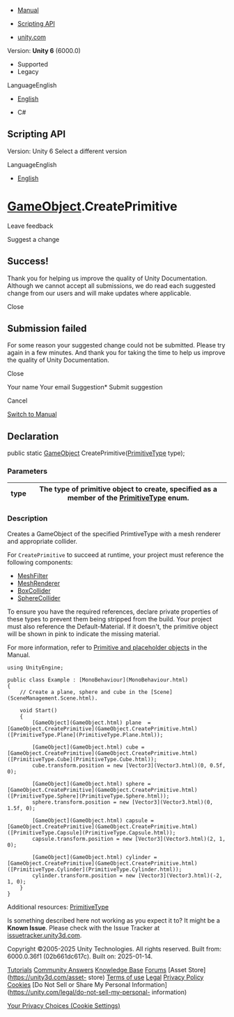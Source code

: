 [ ]()

  * [Manual](../Manual/index.html)
  * [Scripting API](../ScriptReference/index.html)

  * [unity.com](https://unity.com/)

Version: **Unity 6** (6000.0)

  * Supported
  * Legacy

LanguageEnglish

  * [English]()

  * C#

[ ](https://docs.unity3d.com)

## Scripting API

Version: Unity 6 Select a different version

LanguageEnglish

  * [English]()

#  [GameObject](GameObject.html).CreatePrimitive

Leave feedback

Suggest a change

## Success!

Thank you for helping us improve the quality of Unity Documentation. Although
we cannot accept all submissions, we do read each suggested change from our
users and will make updates where applicable.

Close

## Submission failed

For some reason your suggested change could not be submitted. Please <a>try
again</a> in a few minutes. And thank you for taking the time to help us
improve the quality of Unity Documentation.

Close

Your name Your email Suggestion* Submit suggestion

Cancel

[Switch to Manual](../Manual/class-GameObject.html "Go to GameObject Component
in the Manual")

## Declaration

public static [GameObject](GameObject.html)
CreatePrimitive([PrimitiveType](PrimitiveType.html) type);

### Parameters

type | The type of primitive object to create, specified as a member of the [PrimitiveType](PrimitiveType.html) enum.  
---|---  
  
### Description

Creates a GameObject of the specified PrimtiveType with a mesh renderer and
appropriate collider.

For `CreatePrimitive` to succeed at runtime, your project must reference the
following components:

  * [MeshFilter](MeshFilter.html)
  * [MeshRenderer](MeshRenderer.html)
  * [BoxCollider](BoxCollider.html)
  * [SphereCollider](SphereCollider.html)

To ensure you have the required references, declare private properties of
these types to prevent them being stripped from the build. Your project must
also reference the Default-Material. If it doesn't, the primitive object will
be shown in pink to indicate the missing material.  
  
For more information, refer to [Primitive and placeholder
objects](../Manual/PrimitiveObjects.html) in the Manual.

    
    
    using UnityEngine;  
      
    public class Example : [MonoBehaviour](MonoBehaviour.html)
    {
        // Create a plane, sphere and cube in the [Scene](SceneManagement.Scene.html).  
      
        void Start()
        {
            [GameObject](GameObject.html) plane  = [GameObject.CreatePrimitive](GameObject.CreatePrimitive.html)([PrimitiveType.Plane](PrimitiveType.Plane.html));  
      
            [GameObject](GameObject.html) cube = [GameObject.CreatePrimitive](GameObject.CreatePrimitive.html)([PrimitiveType.Cube](PrimitiveType.Cube.html));
            cube.transform.position = new [Vector3](Vector3.html)(0, 0.5f, 0);  
      
            [GameObject](GameObject.html) sphere = [GameObject.CreatePrimitive](GameObject.CreatePrimitive.html)([PrimitiveType.Sphere](PrimitiveType.Sphere.html));
            sphere.transform.position = new [Vector3](Vector3.html)(0, 1.5f, 0);  
      
            [GameObject](GameObject.html) capsule = [GameObject.CreatePrimitive](GameObject.CreatePrimitive.html)([PrimitiveType.Capsule](PrimitiveType.Capsule.html));
            capsule.transform.position = new [Vector3](Vector3.html)(2, 1, 0);  
      
            [GameObject](GameObject.html) cylinder = [GameObject.CreatePrimitive](GameObject.CreatePrimitive.html)([PrimitiveType.Cylinder](PrimitiveType.Cylinder.html));
            cylinder.transform.position = new [Vector3](Vector3.html)(-2, 1, 0);
        }
    }
    

Additional resources: [PrimitiveType](PrimitiveType.html)

Is something described here not working as you expect it to? It might be a
**Known Issue**. Please check with the Issue Tracker at
[issuetracker.unity3d.com](https://issuetracker.unity3d.com).

Copyright ©2005-2025 Unity Technologies. All rights reserved. Built from:
6000.0.36f1 (02b661dc617c). Built on: 2025-01-14.

[Tutorials](https://unity3d.com/learn) [Community
Answers](https://answers.unity3d.com) [Knowledge
Base](https://support.unity3d.com/hc/en-us)
[Forums](https://forum.unity3d.com) [Asset Store](https://unity3d.com/asset-
store) [Terms of use](https://docs.unity3d.com/Manual/TermsOfUse.html)
[Legal](https://unity.com/legal) [Privacy
Policy](https://unity.com/legal/privacy-policy)
[Cookies](https://unity.com/legal/cookie-policy) [Do Not Sell or Share My
Personal Information](https://unity.com/legal/do-not-sell-my-personal-
information)

[Your Privacy Choices (Cookie Settings)](javascript:void\(0\);)


